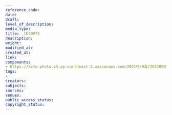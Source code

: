 ```yaml
---
reference_code: 
date: 
draft: 
level_of_description: 
media_type: 
title: _1D20072
description: 
weight: 
modified_at: 
created_at: 
link: 
components:
- https://kctu-photo.s3.ap-northeast-2.amazonaws.com/2021년/9월/20210901_민주노총+대국회+요구+기자회견/_1D20072.jpg
tags:
- 
creators: 
subjects: 
sources: 
venues: 
public_access_status: 
copyright_status: 
---
```

